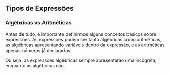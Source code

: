 ## Tipos de Expressões
### Algébricas vs Aritméticas

Antes de tudo, é importante definirmos alguns conceitos básicos sobre expressões. As expressões podem ser tanto algébricas como aritméticas, as algébricas apresentando variáveis dentro da expressão, e as aritméticas apenas números já declarados.

Ou seja, as expressões algébricas sempre apresentarão uma incógnita, enquanto as algébricas não.